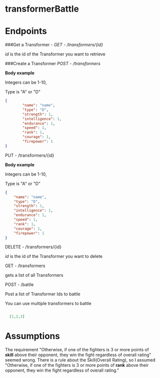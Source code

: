 # transformerBattle

# Endpoints

###Get a Transformer - 
_GET - /transformers/{id}_

_id_ is the id of the Transformer you want to retrieve

###Create a Transformer 
_POST - /transformers_

**Body example** 

Integers can be 1-10, 

Type is "A" or "D"

```json
{
        "name": "name",
        "type": "D",
        "strength": 1,
        "intelligence": 1,
        "endurance": 1,
        "speed": 1,
        "rank": 1,
        "courage": 1,
        "firepower": 1
}
```

PUT - /transformers/{id}

**Body example**

Integers can be 1-10, 

Type is "A" or "D"

```json
{
    "name": "name",
    "type": "D",
    "strength": 1,
    "intelligence": 1,
    "endurance": 1,
    "speed": 1,
    "rank": 1,
    "courage": 1,
    "firepower": 1
}
```

DELETE - /transformers/{id}

_id_ is the id of the Transformer you want to delete

GET - /transformers

gets a list of all Transformers

POST - /battle

Post a list of Transformer Ids to battle

You can use multiple transformers to battle

```json

  [1,2,3]

```

# Assumptions
The requirement "Otherwise, if one of the fighters is 3 or more points of **skill** above their opponent, they win the fight regardless of overall rating" seemed wrong. 
There is a rule about the Skill(Overall Rating), so I assumed "Otherwise, if one of the fighters is 3 or more points of **rank** above their opponent,
                                                                                                                                              they win the fight regardless of overall rating."